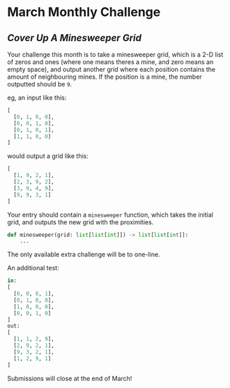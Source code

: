 # March Monthly Challenge
## *Cover Up A Minesweeper Grid*

Your challenge this month is to take a minesweeper grid, which is a 2-D list of zeros and ones (where one means theres a mine, and zero means an empty space), and output another grid where each position contains the amount of neighbouring mines. If the position is a mine, the number outputted should be `9`.

eg, an input like this:
```python
[
  [0, 1, 0, 0],
  [0, 0, 1, 0],
  [0, 1, 0, 1],
  [1, 1, 0, 0]
]
```
would output a grid like this:
```python
[
  [1, 9, 2, 1],
  [2, 3, 9, 2],
  [3, 9, 4, 9],
  [9, 9, 3, 1]
]
```

Your entry should contain a `minesweeper` function, which takes the initial grid, and outputs the new grid with the proximities.
```python
def minesweeper(grid: list[list[int]]) -> list[list[int]]:
    ...
```

The only available extra challenge will be to one-line.

An additional test:
```python
in:
[
  [0, 0, 0, 1],
  [0, 1, 0, 0],
  [1, 0, 0, 0],
  [0, 0, 1, 0]
]
out:
[
  [1, 1, 2, 9],
  [2, 9, 2, 1],
  [9, 3, 2, 1],
  [1, 2, 9, 1]
]
```

Submissions will close at the end of March!

